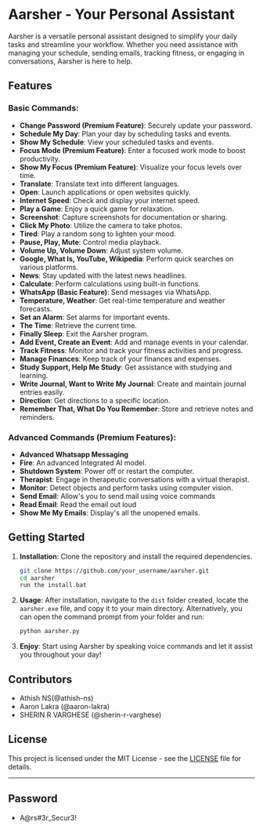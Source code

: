# Aarsher - Your Personal Assistant

Aarsher is a versatile personal assistant designed to simplify your daily tasks and streamline your workflow. Whether you need assistance with managing your schedule, sending emails, tracking fitness, or engaging in conversations, Aarsher is here to help.

## Features

### Basic Commands:

- **Change Password (Premium Feature)**: Securely update your password.
- **Schedule My Day**: Plan your day by scheduling tasks and events.
- **Show My Schedule**: View your scheduled tasks and events.
- **Focus Mode (Premium Feature)**: Enter a focused work mode to boost productivity.
- **Show My Focus (Premium Feature)**: Visualize your focus levels over time.
- **Translate**: Translate text into different languages.
- **Open**: Launch applications or open websites quickly.
- **Internet Speed**: Check and display your internet speed.
- **Play a Game**: Enjoy a quick game for relaxation.
- **Screenshot**: Capture screenshots for documentation or sharing.
- **Click My Photo**: Utilize the camera to take photos.
- **Tired**: Play a random song to lighten your mood.
- **Pause, Play, Mute**: Control media playback.
- **Volume Up, Volume Down**: Adjust system volume.
- **Google, What Is, YouTube, Wikipedia**: Perform quick searches on various platforms.
- **News**: Stay updated with the latest news headlines.
- **Calculate**: Perform calculations using built-in functions.
- **WhatsApp (Basic Feature)**: Send messages via WhatsApp.
- **Temperature, Weather**: Get real-time temperature and weather forecasts.
- **Set an Alarm**: Set alarms for important events.
- **The Time**: Retrieve the current time.
- **Finally Sleep**: Exit the Aarsher program.
- **Add Event, Create an Event**: Add and manage events in your calendar.
- **Track Fitness**: Monitor and track your fitness activities and progress.
- **Manage Finances**: Keep track of your finances and expenses.
- **Study Support, Help Me Study**: Get assistance with studying and learning.
- **Write Journal, Want to Write My Journal**: Create and maintain journal entries easily.
- **Direction**: Get directions to a specific location.
- **Remember That, What Do You Remember**: Store and retrieve notes and reminders.

### Advanced Commands (Premium Features):
- **Advanced Whatsapp Messaging**
- **Fire**: An advanced Integrated AI model.
- **Shutdown System**: Power off or restart the computer.
- **Therapist**: Engage in therapeutic conversations with a virtual therapist.
- **Monitor**: Detect objects and perform tasks using computer vision.
- **Send Email**: Allow's you to send mail using voice commands
- **Read Email**: Read the email out loud
- **Show Me My Emails**: Display's all the unopened emails.

## Getting Started

1. **Installation**: Clone the repository and install the required dependencies.

   ```bash
   git clone https://github.com/your_username/aarsher.git
   cd aarsher
   run the install.bat
   ```

2. **Usage**: After installation, navigate to the `dist` folder created, locate the `aarsher.exe` file, and copy it to your main directory. Alternatively, you can open the command prompt from your folder and run:

   ```bash
   python aarsher.py
   ```

3. **Enjoy**: Start using Aarsher by speaking voice commands and let it assist you throughout your day!

## Contributors

- Athish NS(@athish-ns)
- Aaron Lakra (@aaron-lakra)
- SHERIN R VARGHESE (@sherin-r-varghese)

## License

This project is licensed under the MIT License - see the [LICENSE](LICENSE) file for details.

---
## Password 
- A@rs#3r_Secur3!
